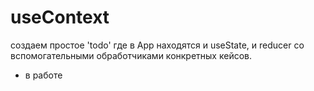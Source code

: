 # useContext
создаем простое 'todo' где в App находятся и useState, и reducer со вспомогательными обработчиками конкретных кейсов.
  - в работе
